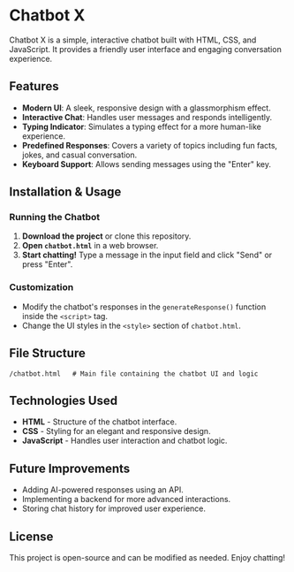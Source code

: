 # Chatbot X

Chatbot X is a simple, interactive chatbot built with HTML, CSS, and JavaScript. It provides a friendly user interface and engaging conversation experience.

## Features

- **Modern UI**: A sleek, responsive design with a glassmorphism effect.
- **Interactive Chat**: Handles user messages and responds intelligently.
- **Typing Indicator**: Simulates a typing effect for a more human-like experience.
- **Predefined Responses**: Covers a variety of topics including fun facts, jokes, and casual conversation.
- **Keyboard Support**: Allows sending messages using the "Enter" key.

## Installation & Usage

### Running the Chatbot
1. **Download the project** or clone this repository.
2. **Open `chatbot.html`** in a web browser.
3. **Start chatting!** Type a message in the input field and click "Send" or press "Enter".

### Customization
- Modify the chatbot's responses in the `generateResponse()` function inside the `<script>` tag.
- Change the UI styles in the `<style>` section of `chatbot.html`.

## File Structure

```
/chatbot.html   # Main file containing the chatbot UI and logic
```

## Technologies Used

- **HTML** - Structure of the chatbot interface.
- **CSS** - Styling for an elegant and responsive design.
- **JavaScript** - Handles user interaction and chatbot logic.

## Future Improvements

- Adding AI-powered responses using an API.
- Implementing a backend for more advanced interactions.
- Storing chat history for improved user experience.

## License

This project is open-source and can be modified as needed. Enjoy chatting!
